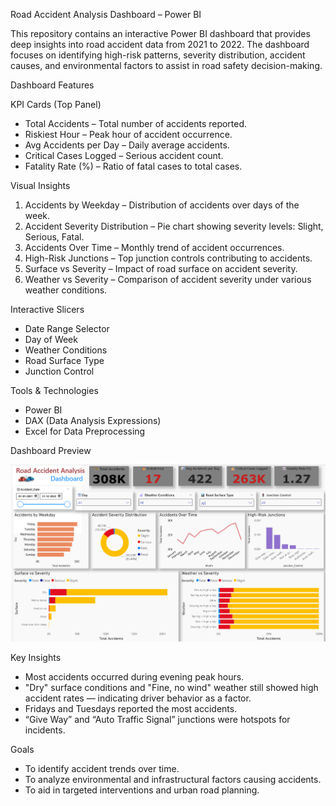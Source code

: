 Road Accident Analysis Dashboard – Power BI

This repository contains an interactive Power BI dashboard that provides deep insights into road accident data from 2021 to 2022. The dashboard focuses on identifying high-risk patterns, severity distribution, accident causes, and environmental factors to assist in road safety decision-making.

Dashboard Features

KPI Cards (Top Panel)
- Total Accidents – Total number of accidents reported.
- Riskiest Hour – Peak hour of accident occurrence.
- Avg Accidents per Day – Daily average accidents.
- Critical Cases Logged – Serious accident count.
- Fatality Rate (%) – Ratio of fatal cases to total cases.

Visual Insights
1. Accidents by Weekday – Distribution of accidents over days of the week.
2. Accident Severity Distribution – Pie chart showing severity levels: Slight, Serious, Fatal.
3. Accidents Over Time – Monthly trend of accident occurrences.
4. High-Risk Junctions – Top junction controls contributing to accidents.
5. Surface vs Severity – Impact of road surface on accident severity.
6. Weather vs Severity – Comparison of accident severity under various weather conditions.

Interactive Slicers
- Date Range Selector
- Day of Week
- Weather Conditions
- Road Surface Type
- Junction Control


Tools & Technologies
- Power BI
- DAX (Data Analysis Expressions)
- Excel for Data Preprocessing

Dashboard Preview

![Dashboard](Screenshotpreview.png)

Key Insights
- Most accidents occurred during evening peak hours.
- "Dry" surface conditions and "Fine, no wind" weather still showed high accident rates — indicating driver behavior as a factor.
- Fridays and Tuesdays reported the most accidents.
- “Give Way” and “Auto Traffic Signal” junctions were hotspots for incidents.

Goals
- To identify accident trends over time.
- To analyze environmental and infrastructural factors causing accidents.
- To aid in targeted interventions and urban road planning.



